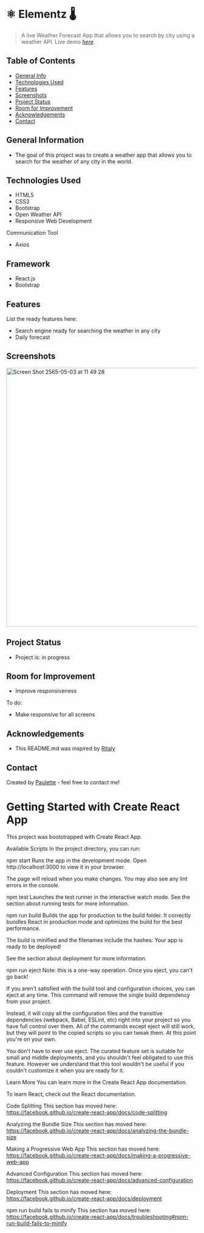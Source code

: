 # ⚛️ Elementz 🌡
> A live Weather Forecast App that allows you to search by city using a weather API.
> Live demo [_here_](https://elementz.netlify.app/).

## Table of Contents
* [General Info](#general-information)
* [Technologies Used](#technologies-used)
* [Features](#features)
* [Screenshots](#screenshots)
* [Project Status](#project-status)
* [Room for Improvement](#room-for-improvement)
* [Acknowledgements](#acknowledgements)
* [Contact](#contact)


## General Information
<ul><li>The goal of this project was to create a weather app that allows you to search for the weather of any city in the world.</li></ul>


## Technologies Used
<ul>
  <li>HTML5</li>
  <li>CSS3</li>
  <li>Bootstrap</li>
  <li>Open Weather API</li>
  <li>Responsive Web Development</li> </ul>
  
  
  Communication Tool
<ul>
  <li>Axios</li></ul>
  
## Framework
<ul><li>React.js</li>
  <li> Bootstrap</li></ul>



## Features
List the ready features here:
<ul>
  <li>Search engine ready for searching the weather in any city</li>
  <li>Daily forecast</li></ul>


## Screenshots
<img width="679" alt="Screen Shot 2565-05-03 at 11 49 28" src="https://user-images.githubusercontent.com/96970580/166399581-e17be96c-5d5f-44aa-8bd7-cd9b7f5eca9f.png">



## Project Status
<ul>
<li>Project is: in progress</li></ul>


## Room for Improvement
<ul>
  <li>Improve responsiveness</li></ul>


To do:
<ul>
  <li>Make responsive for all screens</li></ul>


## Acknowledgements
 
  <ul><li>This README.md was inspired by <a href ="https://github.com/ritaly"> Ritaly</a></li></ul>
    
   


## Contact
Created by [Paulette](https://paulette-zaldivar-flores.netlify.app/) - feel free to contact me!







# Getting Started with Create React App
This project was bootstrapped with Create React App.

Available Scripts
In the project directory, you can run:

npm start
Runs the app in the development mode.
Open http://localhost:3000 to view it in your browser.

The page will reload when you make changes.
You may also see any lint errors in the console.

npm test
Launches the test runner in the interactive watch mode.
See the section about running tests for more information.

npm run build
Builds the app for production to the build folder.
It correctly bundles React in production mode and optimizes the build for the best performance.

The build is minified and the filenames include the hashes.
Your app is ready to be deployed!

See the section about deployment for more information.

npm run eject
Note: this is a one-way operation. Once you eject, you can't go back!

If you aren't satisfied with the build tool and configuration choices, you can eject at any time. This command will remove the single build dependency from your project.

Instead, it will copy all the configuration files and the transitive dependencies (webpack, Babel, ESLint, etc) right into your project so you have full control over them. All of the commands except eject will still work, but they will point to the copied scripts so you can tweak them. At this point you're on your own.

You don't have to ever use eject. The curated feature set is suitable for small and middle deployments, and you shouldn't feel obligated to use this feature. However we understand that this tool wouldn't be useful if you couldn't customize it when you are ready for it.

Learn More
You can learn more in the Create React App documentation.

To learn React, check out the React documentation.

Code Splitting
This section has moved here: https://facebook.github.io/create-react-app/docs/code-splitting

Analyzing the Bundle Size
This section has moved here: https://facebook.github.io/create-react-app/docs/analyzing-the-bundle-size

Making a Progressive Web App
This section has moved here: https://facebook.github.io/create-react-app/docs/making-a-progressive-web-app

Advanced Configuration
This section has moved here: https://facebook.github.io/create-react-app/docs/advanced-configuration

Deployment
This section has moved here: https://facebook.github.io/create-react-app/docs/deployment

npm run build fails to minify
This section has moved here: https://facebook.github.io/create-react-app/docs/troubleshooting#npm-run-build-fails-to-minify

